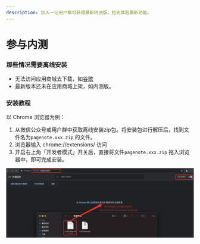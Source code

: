 ```yaml
---
description: 加入一记用户群可获得最新内测版，抢先体验最新功能。
---
```


# 参与内测

### 那些情况需要离线安装

* 无法访问应用商城去下载，如[谷歌](https://chrome.google.com/webstore/detail/pagenotehighlight-and-ann/hpekbddiphlmlfjebppjhemobaopekmp?utm_source=chrome-ntp-icon)
* 最新版本还未在应用商城上架，如内测版。

### 安装教程

以 Chrome 浏览器为例：

1. 从微信公众号或用户群中获取离线安装zip包。将安装包进行解压后，找到文件名为`pagenote.xxx.zip` 的文件。
2. 浏览器输入 chrome://extensions/ 访问
3. 开启右上角「开发者模式」开关后，直接将文件`pagenote.xxx.zip` 拖入浏览器中，即可完成安装。

![&#x62D6;&#x62FD;&#x653E;&#x5165;&#x5373;&#x53EF;&#x5FEB;&#x901F;&#x5B8C;&#x6210;&#x5B89;&#x88C5;](../.gitbook/assets/image%20%289%29.png)

